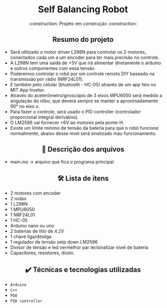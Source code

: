 <h1 align="center"> Self Balancing Robot </h1>
<p  align="center"> 
    :construction:  Projeto em construção  :construction:
</p>

<h2 align="center">  Resumo do projeto </h2>

- Será utilizado o motor driver L298N para controlar os 2 motores, conectados cada um a um encoder para ter mais precisão no controle.
- A L298N tem uma saída de +5V que irá alimentar diretamente o arduino e outros componentes com essa tensão
- Poderemos controlar o robô por um controle remoto DIY baseado na transmissão por rádio (NRF24L01).
- E também pelo celular (bluetooth - HC-05) através de um app feio no MIT App Invetor.
- Através do acelerômetro/giroscópio de 3 eixos MPU6050 será medido a angulação do rôbo, que deverá sempre se manter a aproximadamente 90° no eixo x.
- Para fazer o controle, será usado o PID controller (controlador proporcional integral derivativo).
- O LM2596 vai fornecer +6V ao motores pela ponte-H.
- Existe um limite mínimo de tensão da bateria para que o robô funcione normalmente, abaixo desse nível será sinalizado mau funcionamento.

<h2 align="center">  📁 Descrição dos arquivos </h2>

- main.ino -> arquivo que fica o programa principal

<h2 align="center">  🛠️ Lista de itens </h2>

- 2 motores com encoder
- 2 rodas
- 1 L298N
- 1 MPU6050
- 1 NRF24L01
- 1 HC-05
- Arduino nano ou uno
- 2 baterias de lítio de 4.2V
- 1 chave liga/desliga
- 1 regulador de tensão setp down LM2596
- Divisor de tensão e led vermelhor par ler/sinalizar nível de bateria
- Capacitores, resistores, diodo.

<h2 align="center">  ✔️ Técnicas e tecnologias utilizadas </h2>

- ``Arduino``
- ``C++``
- ``POO``
- ``PID controller``
